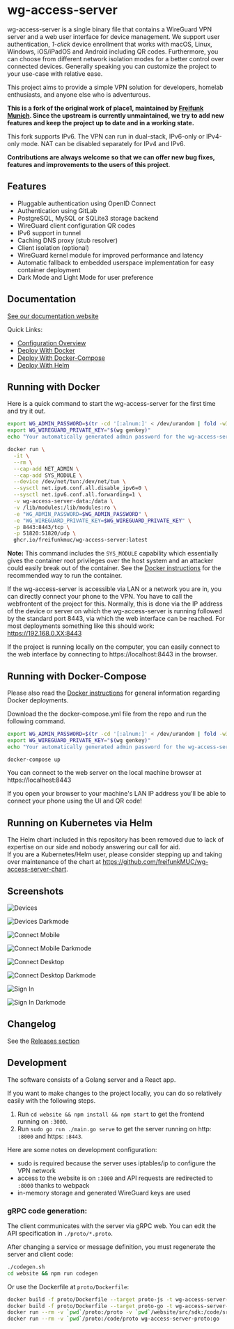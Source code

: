 # wg-access-server

wg-access-server is a single binary file that contains a WireGuard
VPN server and a web user interface for device management. We support user authentication,
_1-click_ device enrollment that works with macOS, Linux, Windows, iOS/iPadOS and Android
including QR codes. Furthermore, you can choose from different network isolation modes for a
better control over connected devices. Generally speaking you can customize the project
to your use-case with relative ease.

This project aims to provide a simple VPN solution for developers,
homelab enthusiasts, and anyone else who is adventurous.

**This is a fork of the original work of place1, maintained by [Freifunk Munich](https://ffmuc.net/).
Since the upstream is currently unmaintained, we try to add new features and keep the project up to date and in a working state.**

This fork supports IPv6. The VPN can run in dual-stack, IPv6-only or IPv4-only mode.
NAT can be disabled separately for IPv4 and IPv6.

**Contributions are always welcome so that we can offer new bug fixes, features and improvements to the users of this project**.

## Features

- Pluggable authentication using OpenID Connect
- Authentication using GitLab
- PostgreSQL, MySQL or SQLite3 storage backend
- WireGuard client configuration QR codes
- IPv6 support in tunnel
- Caching DNS proxy (stub resolver)
- Client isolation (optional)
- WireGuard kernel module for improved performance and latency
- Automatic fallback to embedded userspace implementation for easy container deployment
- Dark Mode and Light Mode for user preference

## Documentation

[See our documentation website](https://www.freie-netze.org/wg-access-server/)

Quick Links:

- [Configuration Overview](https://www.freie-netze.org/wg-access-server/2-configuration/)
- [Deploy With Docker](https://www.freie-netze.org/wg-access-server/deployment/1-docker/)
- [Deploy With Docker-Compose](https://www.freie-netze.org/wg-access-server/deployment/2-docker-compose/)
- [Deploy With Helm](https://www.freie-netze.org/wg-access-server/deployment/3-kubernetes/)

## Running with Docker

Here is a quick command to start the wg-access-server for the first time and try it out.

```bash
export WG_ADMIN_PASSWORD=$(tr -cd '[:alnum:]' < /dev/urandom | fold -w30 | head -n1)
export WG_WIREGUARD_PRIVATE_KEY="$(wg genkey)"
echo "Your automatically generated admin password for the wg-access-server's web interface: $WG_ADMIN_PASSWORD"

docker run \
  -it \
  --rm \
  --cap-add NET_ADMIN \
  --cap-add SYS_MODULE \
  --device /dev/net/tun:/dev/net/tun \
  --sysctl net.ipv6.conf.all.disable_ipv6=0 \
  --sysctl net.ipv6.conf.all.forwarding=1 \
  -v wg-access-server-data:/data \
  -v /lib/modules:/lib/modules:ro \
  -e "WG_ADMIN_PASSWORD=$WG_ADMIN_PASSWORD" \
  -e "WG_WIREGUARD_PRIVATE_KEY=$WG_WIREGUARD_PRIVATE_KEY" \
  -p 8443:8443/tcp \
  -p 51820:51820/udp \
  ghcr.io/freifunkmuc/wg-access-server:latest
```

**Note:** This command includes the `SYS_MODULE` capability which essentially gives the container root privileges over the host system and an attacker could easily break out of the container. See the [Docker instructions](https://www.freie-netze.org/wg-access-server/deployment/1-docker/) for the recommended way to run the container.

If the wg-access-server is accessible via LAN or a network you are in, you can directly connect your phone to the VPN. You have to call the webfrontent of the project for this. Normally, this is done via the IP address of the device or server on which the wg-access-server is running followed by the standard port 8443, via which the web interface can be reached. For most deployments something like this should work: https://192.168.0.XX:8443

If the project is running locally on the computer, you can easily connect to the web interface by connecting to https://localhost:8443 in the browser.

## Running with Docker-Compose

Please also read the [Docker instructions](https://www.freie-netze.org/wg-access-server/deployment/1-docker/) for general information regarding Docker deployments.

Download the the docker-compose.yml file from the repo and run the following command.

```bash
export WG_ADMIN_PASSWORD=$(tr -cd '[:alnum:]' < /dev/urandom | fold -w30 | head -n1)
export WG_WIREGUARD_PRIVATE_KEY="$(wg genkey)"
echo "Your automatically generated admin password for the wg-access-server's web interface: $WG_ADMIN_PASSWORD"

docker-compose up
```

You can connect to the web server on the local machine browser at https://localhost:8443

If you open your browser to your machine's LAN IP address you'll be able
to connect your phone using the UI and QR code!

## Running on Kubernetes via Helm

The Helm chart included in this repository has been removed due to lack of expertise on our side and nobody answering
our call for aid.  
If you are a Kubernetes/Helm user, please consider stepping up and taking over maintenance of the chart at
https://github.com/freifunkMUC/wg-access-server-chart.

## Screenshots

![Devices](https://github.com/freifunkMUC/wg-access-server/raw/master/screenshots/devices.png)

![Devices Darkmode](https://github.com/freifunkMUC/wg-access-server/raw/master/screenshots/devices-dark.png)

![Connect Mobile](https://github.com/freifunkMUC/wg-access-server/raw/master/screenshots/connect-mobile.png)

![Connect Mobile Darkmode](https://github.com/freifunkMUC/wg-access-server/raw/master/screenshots/connect-mobile-dark.png)

![Connect Desktop](https://github.com/freifunkMUC/wg-access-server/raw/master/screenshots/connect-desktop.png)

![Connect Desktop Darkmode](https://github.com/freifunkMUC/wg-access-server/raw/master/screenshots/connect-desktop-dark.png)

![Sign In](https://github.com/freifunkMUC/wg-access-server/raw/master/screenshots/signin.png)

![Sign In Darkmode](https://github.com/freifunkMUC/wg-access-server/raw/master/screenshots/signin-dark.png)

## Changelog

See the [Releases section](https://github.com/freifunkMUC/wg-access-server/releases)

## Development

The software consists of a Golang server and a React app.

If you want to make changes to the project locally, you can do so relatively easily with the following steps.

1. Run `cd website && npm install && npm start` to get the frontend running on `:3000`.
2. Run `sudo go run ./main.go serve` to get the server running on http: `:8000` and https: `:8443`.

Here are some notes on development configuration:

- sudo is required because the server uses iptables/ip to configure the VPN network
- access to the website is on `:3000` and API requests are redirected to `:8000` thanks to webpack
- in-memory storage and generated WireGuard keys are used

### gRPC code generation:

The client communicates with the server via gRPC web. You can edit the API specification in `./proto/*.proto`.

After changing a service or message definition, you must regenerate the server and client code:

```sh
./codegen.sh
cd website && npm run codegen
```

Or use the Dockerfile at `proto/Dockerfile`:

```sh
docker build -f proto/Dockerfile --target proto-js -t wg-access-server-proto:js .
docker build -f proto/Dockerfile --target proto-go -t wg-access-server-proto:go .
docker run --rm -v `pwd`/proto:/proto -v `pwd`/website/src/sdk:/code/src/sdk wg-access-server-proto:js
docker run --rm -v `pwd`/proto:/code/proto wg-access-server-proto:go
```
